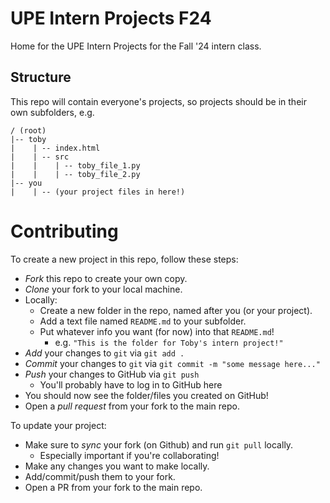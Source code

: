 # UPE Intern Projects F24

Home for the UPE Intern Projects for the Fall '24 intern class.

## Structure

This repo will contain everyone's projects, so projects should be in their own subfolders, e.g.

```
/ (root)
|-- toby
|    | -- index.html
|    | -- src
|    |    | -- toby_file_1.py
|    |    | -- toby_file_2.py
|-- you
|    | -- (your project files in here!)
```

# Contributing

To create a new project in this repo, follow these steps:
- *Fork* this repo to create your own copy.
- *Clone* your fork to your local machine.
- Locally:
  - Create a new folder in the repo, named after you (or your project).
  - Add a text file named `README.md` to your subfolder.
  - Put whatever info you want (for now) into that `README.md`!
    - e.g. `"This is the folder for Toby's intern project!"`
- *Add* your changes to `git` via `git add .`
- *Commit* your changes to `git` via `git commit -m "some message here..."`
- *Push* your changes to GitHub via `git push`
  - You'll probably have to log in to GitHub here
- You should now see the folder/files you created on GitHub!
- Open a *pull request* from your fork to the main repo.

To update your project:
- Make sure to *sync* your fork (on Github) and run `git pull` locally.
  - Especially important if you're collaborating!
- Make any changes you want to make locally.
- Add/commit/push them to your fork.
- Open a PR from your fork to the main repo.
